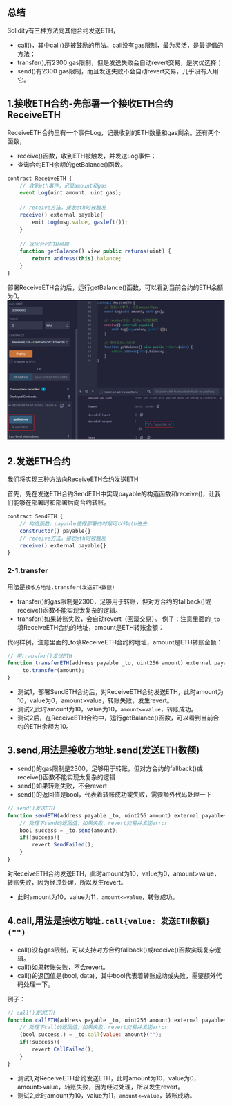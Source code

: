 ## 总结
Solidity有三种方法向其他合约发送ETH，
* call()，其中call()是被鼓励的用法。call没有gas限制，最为灵活，是最提倡的方法；
* transfer(),有2300 gas限制，但是发送失败会自动revert交易，是次优选择；
* send()有2300 gas限制，而且发送失败不会自动revert交易，几乎没有人用它。

## 1.接收ETH合约-先部署一个接收ETH合约ReceiveETH
ReceiveETH合约里有一个事件Log，记录收到的ETH数量和gas剩余。还有两个函数，
* receive()函数，收到ETH被触发，并发送Log事件；
* 查询合约ETH余额的getBalance()函数。
```js
contract ReceiveETH {
    // 收到eth事件，记录amount和gas
    event Log(uint amount, uint gas);
    
    // receive方法，接收eth时被触发
    receive() external payable{
        emit Log(msg.value, gasleft());
    }
    
    // 返回合约ETH余额
    function getBalance() view public returns(uint) {
        return address(this).balance;
    }
}
```

部署ReceiveETH合约后，运行getBalance()函数，可以看到当前合约的ETH余额为0。
![发送](../img/发送ETH.png)

## 2.发送ETH合约
我们将实现三种方法向ReceiveETH合约发送ETH

首先，先在发送ETH合约SendETH中实现payable的构造函数和receive()，让我们能够在部署时和部署后向合约转账。
```js
contract SendETH {
    // 构造函数，payable使得部署的时候可以转eth进去
    constructor() payable{}
    // receive方法，接收eth时被触发
    receive() external payable{}
}
```

### 2-1.transfer
用法是`接收方地址.transfer(发送ETH数额)`
* transfer()的gas限制是2300，足够用于转账，但对方合约的fallback()或receive()函数不能实现太复杂的逻辑。
* transfer()如果转账失败，会自动revert（回滚交易）。
例子：注意里面的`_to`填ReceiveETH合约的地址，amount是ETH转账金额：

代码样例，注意里面的_to填ReceiveETH合约的地址，amount是ETH转账金额：
```js
// 用transfer()发送ETH
function transferETH(address payable _to, uint256 amount) external payable{
    _to.transfer(amount);
}
```

* 测试1，部署SendETH合约后，对ReceiveETH合约发送ETH，此时amount为10，value为0，amount>value，转账失败，发生revert。
* 测试2,此时amount为10，value为10，`amount<=value`，转账成功。
* 测试2后，在ReceiveETH合约中，运行getBalance()函数，可以看到当前合约的ETH余额为10。

## 3.send,用法是接收方地址.send(发送ETH数额)
* send()的gas限制是2300，足够用于转账，但对方合约的fallback()或receive()函数不能实现太复杂的逻辑
* send()如果转账失败，不会revert
* send()的返回值是bool，代表着转账成功或失败，需要额外代码处理一下
```js
// send()发送ETH
function sendETH(address payable _to, uint256 amount) external payable{
    // 处理下send的返回值，如果失败，revert交易并发送error
    bool success = _to.send(amount);
    if(!success){
        revert SendFailed();
    }
}
```
对ReceiveETH合约发送ETH，此时amount为10，value为0，amount>value，转账失败，因为经过处理，所以发生revert。


* 此时amount为10，value为11，`amount<=value`，转账成功。

## 4.call,用法是`接收方地址.call{value: 发送ETH数额}("")`
* call()没有gas限制，可以支持对方合约fallback()或receive()函数实现复杂逻辑。
* call()如果转账失败，不会revert。
* call()的返回值是(bool, data)，其中bool代表着转账成功或失败，需要额外代码处理一下。

例子：
```js
// call()发送ETH
function callETH(address payable _to, uint256 amount) external payable{
    // 处理下call的返回值，如果失败，revert交易并发送error
    (bool success,) = _to.call{value: amount}("");
    if(!success){
        revert CallFailed();
    }
}
```
* 测试1,对ReceiveETH合约发送ETH，此时amount为10，value为0，amount>value，转账失败，因为经过处理，所以发生revert。
* 测试2,此时amount为10，value为11，`amount<=value`，转账成功。


